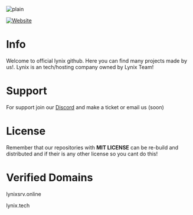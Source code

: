 ![plain](https://blogger.googleusercontent.com/img/b/R29vZ2xl/AVvXsEh1hpFPbEGg3O5oOnfZQnULvBHkpyNwEZUyEoK6WKX1MDxyQqY1VyvtcQDap_OCc3Ww8AZSg5o736dgUDt0U9ktA06Cm86r-m64h1CxrMsFMM3d0_3LCsmGGkaNzl94cia-CAMp2_5AjT7l7HhcpNetOJabarvguptqTsp_7t3TxpKP6jvP_3-3A12MM_i2/s493/20240725_182214.png)
   <p align="center"> 

  <a href="https://lynixsrv.online"><img alt="Website" src="https://img.shields.io/website?down_color=lightred&down_message=Offline&label=Website&up_color=blue&up_message=Online&url=https://lynixsrv.online"></a>
   

# Info
Welcome to official lynix github. Here you can find many projects made by us!. Lynix is an tech/hosting company owned by Lynix Team!

# Support
For support join our [Discord](https://discord.gg/x494fQjhum/) and make a ticket or email us (soon)

# License
Remember that our repositories with **MIT LICENSE** can be re-build and distributed and if their is any other license so you cant do this!

# Verified Domains
lynixsrv.online

lynix.tech
